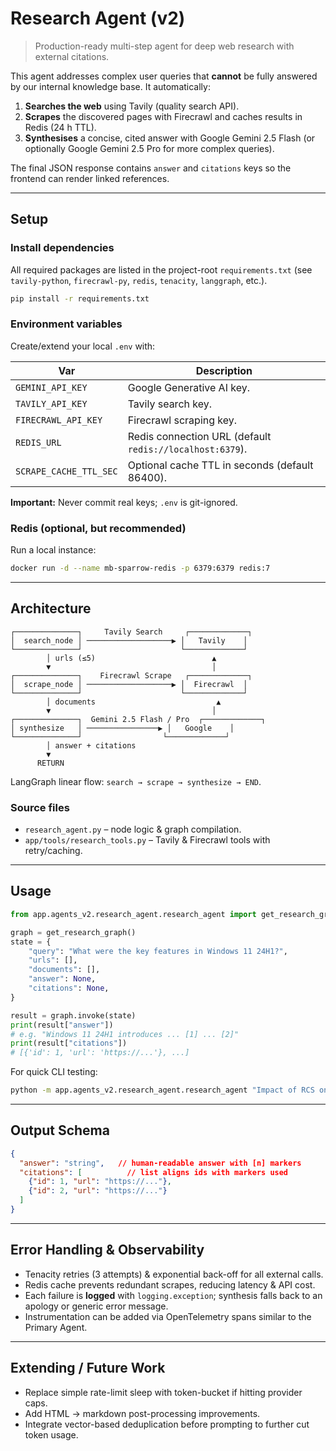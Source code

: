 # Research Agent (v2)

> Production-ready multi-step agent for deep web research with external citations.

This agent addresses complex user queries that **cannot** be fully answered by our internal knowledge base. It automatically:

1. **Searches the web** using Tavily (quality search API).
2. **Scrapes** the discovered pages with Firecrawl and caches results in Redis (24 h TTL).
3. **Synthesises** a concise, cited answer with Google Gemini 2.5 Flash (or optionally Google Gemini 2.5 Pro for more complex queries).

The final JSON response contains `answer` and `citations` keys so the frontend can render linked references.

---

## Setup

### Install dependencies
All required packages are listed in the project-root `requirements.txt` (see `tavily-python`, `firecrawl-py`, `redis`, `tenacity`, `langgraph`, etc.).

```bash
pip install -r requirements.txt
```

### Environment variables
Create/extend your local `.env` with:

| Var | Description |
|-----|-------------|
| `GEMINI_API_KEY` | Google Generative AI key. |
| `TAVILY_API_KEY` | Tavily search key. |
| `FIRECRAWL_API_KEY` | Firecrawl scraping key. |
| `REDIS_URL` | Redis connection URL (default `redis://localhost:6379`). |
| `SCRAPE_CACHE_TTL_SEC` | Optional cache TTL in seconds (default 86400). |

**Important:** Never commit real keys; `.env` is git-ignored.

### Redis (optional, but recommended)
Run a local instance:

```bash
docker run -d --name mb-sparrow-redis -p 6379:6379 redis:7
```

---

## Architecture

```
┌──────────────┐     Tavily Search     ┌─────────────┐
│  search_node │ ───────────────────▶ │   Tavily    │
└──────────────┘                      └─────────────┘
        │ urls (≤5)                          ▲
        ▼                                    │
┌──────────────┐    Firecrawl Scrape   ┌─────────────┐
│  scrape_node │ ───────────────────▶ │  Firecrawl  │
└──────────────┘                      └─────────────┘
        │ documents                           ▲
        ▼                                    │
┌──────────────┐  Gemini 2.5 Flash / Pro  ┌─────────────┐
│ synthesize   │ ────────────────▶ │   Google    │
└──────────────┘                  └─────────────┘
        │ answer + citations
        ▼
      RETURN
```

LangGraph linear flow: `search → scrape → synthesize → END`.

### Source files
* `research_agent.py` – node logic & graph compilation.
* `app/tools/research_tools.py` – Tavily & Firecrawl tools with retry/caching.

---

## Usage

```python
from app.agents_v2.research_agent.research_agent import get_research_graph

graph = get_research_graph()
state = {
    "query": "What were the key features in Windows 11 24H1?",
    "urls": [],
    "documents": [],
    "answer": None,
    "citations": None,
}

result = graph.invoke(state)
print(result["answer"])
# e.g. "Windows 11 24H1 introduces ... [1] ... [2]"
print(result["citations"])
# [{'id': 1, 'url': 'https://...'}, ...]
```

For quick CLI testing:

```bash
python -m app.agents_v2.research_agent.research_agent "Impact of RCS on SMS market"
```

---

## Output Schema

```json
{
  "answer": "string",   // human-readable answer with [n] markers
  "citations": [          // list aligns ids with markers used
    {"id": 1, "url": "https://..."},
    {"id": 2, "url": "https://..."}
  ]
}
```

---

## Error Handling & Observability
* Tenacity retries (3 attempts) & exponential back-off for all external calls.
* Redis cache prevents redundant scrapes, reducing latency & API cost.
* Each failure is **logged** with `logging.exception`; synthesis falls back to an apology or generic error message.
* Instrumentation can be added via OpenTelemetry spans similar to the Primary Agent.

---

## Extending / Future Work
* Replace simple rate-limit sleep with token-bucket if hitting provider caps.
* Add HTML -> markdown post-processing improvements.
* Integrate vector-based deduplication before prompting to further cut token usage.
